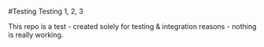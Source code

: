 #Testing Testing 1, 2, 3

This repo is a test - created solely for testing & integration reasons - nothing is really working.
